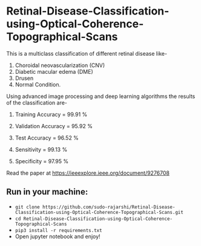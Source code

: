 # Retinal-Disease-Classification-using-Optical-Coherence-Topographical-Scans
This is a multiclass classification of different retinal disease like-
1. Choroidal neovascularization (CNV)
2. Diabetic macular edema (DME)
3. Drusen
4. Normal Condition.

Using advanced image processing and deep learning algorithms the results of the classification are-
1. Training Accuracy = 99.91 %
2. Validation Accuracy = 95.92 %
3. Test Accuracy = 96.52 %

4. Sensitivity = 99.13 %
5. Specificity = 97.95 %

Read the paper at https://ieeexplore.ieee.org/document/9276708

## Run in your machine:
* `git clone https://github.com/sudo-rajarshi/Retinal-Disease-Classification-using-Optical-Coherence-Topographical-Scans.git`
* `cd Retinal-Disease-Classification-using-Optical-Coherence-Topographical-Scans`
* `pip3 install -r requirements.txt`
* Open jupyter notebook and enjoy!
